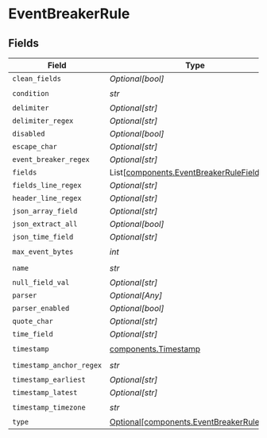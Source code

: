 # EventBreakerRule


## Fields

| Field                                                                                    | Type                                                                                     | Required                                                                                 | Description                                                                              |
| ---------------------------------------------------------------------------------------- | ---------------------------------------------------------------------------------------- | ---------------------------------------------------------------------------------------- | ---------------------------------------------------------------------------------------- |
| `clean_fields`                                                                           | *Optional[bool]*                                                                         | :heavy_minus_sign:                                                                       | N/A                                                                                      |
| `condition`                                                                              | *str*                                                                                    | :heavy_check_mark:                                                                       | N/A                                                                                      |
| `delimiter`                                                                              | *Optional[str]*                                                                          | :heavy_minus_sign:                                                                       | N/A                                                                                      |
| `delimiter_regex`                                                                        | *Optional[str]*                                                                          | :heavy_minus_sign:                                                                       | N/A                                                                                      |
| `disabled`                                                                               | *Optional[bool]*                                                                         | :heavy_minus_sign:                                                                       | N/A                                                                                      |
| `escape_char`                                                                            | *Optional[str]*                                                                          | :heavy_minus_sign:                                                                       | N/A                                                                                      |
| `event_breaker_regex`                                                                    | *Optional[str]*                                                                          | :heavy_minus_sign:                                                                       | N/A                                                                                      |
| `fields`                                                                                 | List[[components.EventBreakerRuleFields](../../models/shared/eventbreakerrulefields.md)] | :heavy_minus_sign:                                                                       | N/A                                                                                      |
| `fields_line_regex`                                                                      | *Optional[str]*                                                                          | :heavy_minus_sign:                                                                       | N/A                                                                                      |
| `header_line_regex`                                                                      | *Optional[str]*                                                                          | :heavy_minus_sign:                                                                       | N/A                                                                                      |
| `json_array_field`                                                                       | *Optional[str]*                                                                          | :heavy_minus_sign:                                                                       | N/A                                                                                      |
| `json_extract_all`                                                                       | *Optional[bool]*                                                                         | :heavy_minus_sign:                                                                       | N/A                                                                                      |
| `json_time_field`                                                                        | *Optional[str]*                                                                          | :heavy_minus_sign:                                                                       | N/A                                                                                      |
| `max_event_bytes`                                                                        | *int*                                                                                    | :heavy_check_mark:                                                                       | N/A                                                                                      |
| `name`                                                                                   | *str*                                                                                    | :heavy_check_mark:                                                                       | N/A                                                                                      |
| `null_field_val`                                                                         | *Optional[str]*                                                                          | :heavy_minus_sign:                                                                       | N/A                                                                                      |
| `parser`                                                                                 | *Optional[Any]*                                                                          | :heavy_minus_sign:                                                                       | N/A                                                                                      |
| `parser_enabled`                                                                         | *Optional[bool]*                                                                         | :heavy_minus_sign:                                                                       | N/A                                                                                      |
| `quote_char`                                                                             | *Optional[str]*                                                                          | :heavy_minus_sign:                                                                       | N/A                                                                                      |
| `time_field`                                                                             | *Optional[str]*                                                                          | :heavy_minus_sign:                                                                       | N/A                                                                                      |
| `timestamp`                                                                              | [components.Timestamp](../../models/shared/timestamp.md)                                 | :heavy_check_mark:                                                                       | N/A                                                                                      |
| `timestamp_anchor_regex`                                                                 | *str*                                                                                    | :heavy_check_mark:                                                                       | N/A                                                                                      |
| `timestamp_earliest`                                                                     | *Optional[str]*                                                                          | :heavy_minus_sign:                                                                       | N/A                                                                                      |
| `timestamp_latest`                                                                       | *Optional[str]*                                                                          | :heavy_minus_sign:                                                                       | N/A                                                                                      |
| `timestamp_timezone`                                                                     | *str*                                                                                    | :heavy_check_mark:                                                                       | N/A                                                                                      |
| `type`                                                                                   | [Optional[components.EventBreakerRuleType]](../../models/shared/eventbreakerruletype.md) | :heavy_minus_sign:                                                                       | N/A                                                                                      |